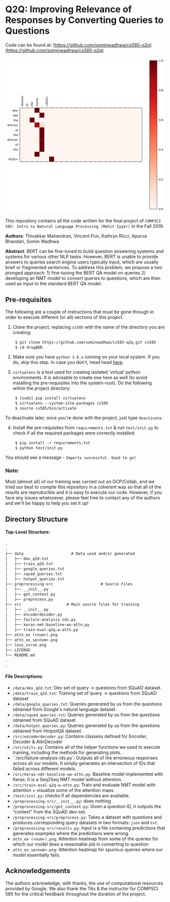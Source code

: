# Q2Q: Improving Relevance of Responses by Converting Queries to Questions

Code can be found at: [https://github.com/sominwadhwa/cs585-q2q](https://github.com/sominwadhwa/cs585-q2q)

<p align="center">
  <img src="attn_ex (1).png"/>
</p>

This repository contains all the code written for the final project of `COMPSCI 585: Intro to Natural Language Processing (Mohit Iyyer)` in the Fall 2019.

**Authors**: Thivakkar Mahendran, Vincent Pun, Kathryn Ricci, Apurva Bhandari, Somin Wadhwa

**Abstract**: BERT can be fine-tuned to build question answering systems and systems for various other NLP tasks. However, BERT is unable to provide answers to queries search engine users typically input, which are usually brief or fragmented sentences. To address this problem, we propose a two pronged approach: 1) fine-tuning the BERT QA model on queries 2) developing an NMT model to convert queries to questions, which are then used as input to the standard BERT QA model.

## Pre-requisites

The following are a couple of instructions that must be gone through in order to execute different (or all) sections of this project.

1. Clone the project, replacing ``cs585`` with the name of the directory you are creating:

        $ git clone https://github.com/sominwadhwa/cs585-q2q.git cs585
        $ cd drugADR

2. Make sure you have ``python 3.6.x`` running on your local system. If you do, skip this step. In case you don't, head
head [here](https://www.python.org/downloads/).

3. ``virtualenv`` is a tool used for creating isolated 'virtual' python environments. It is advisable to create one here as well (to avoid installing the pre-requisites into the system-root). Do the following within the project directory:

        $ [sudo] pip install virtualenv
        $ virtualenv --system-site-packages cs585
        $ source cs585/bin/activate

To deactivate later, once you're done with the project, just type ``deactivate``.

4. Install the pre-requisites from ``requirements.txt`` & run ``test/init.py`` to check if all the required packages were correctly installed:

        $ pip install -r requirements.txt
        $ python test/init.py

You should see a message - ``Imports successful. Good to go!``

### Note:
Most (almost all) of our training was carried out on GCP/Collab, and we tried our best to compile this repository in a coherent way so that all of the results are reproducible and it is easy to execute our code. However, if you face any issues whatsoever, please feel free to contact any of the authors and we'll be happy to help you set it up!

## Directory Structure

#### Top-Level Structure:

    .
    .
    ├── data                     # Data used and/or generated
    │   ├── dev_q2d.txt
    │   ├── train_q2d.txt
    │   ├── google_queries.txt
    │   ├── squad_queries.txt
    │   ├── hotpot_queries.txt
    ├── preprocessing-src                     # Source Files
    │   ├── __init__.py
    │   ├── get_context.py
    │   ├── preprocess.py
    ├── src                    # Main source files for training
    │   ├── __init__.py
    │   ├── encoderdecoder.py
    │   ├── failure-analysis-ids.py
    │   ├── keras-nmt-baseline-wo-attn.py
    │   ├── train-eval-q2q-w-attn.py     
    ├── attn_ex (<num>).png 
    ├── attn_ex_sp<num>.png
    ├── loss_curve.png                  
    ├── LICENSE
    └── README.md
    .
    .


#### File Descriptions:

- ``/data/dev_q2d.txt``: Dev set of query -> questions from SQuAD dataset.
- ``/data/train_q2d.txt``: Training set of query -> questions from SQuAD dataset
- ``/data/google_queries.txt``: Queries generated by us from the questions obtained from Google's natural language dataset.
- ``/data/squad_queries.txt``: Queries generated by us from the questions obtained from SQuAD dataset.
- ``/data/hotpot_queries.py``: Queries generated by us from the questions obtained from HotpotQA dataset.
-  ``/src/encoderdecoder.py``: Contains classess defined for Encoder, Decoder & AttnDecoder
-  ``/src/utils.py``: Contains all of the helper functions we used to execute training, including the methods for generating plots. 
-  ``/src/failure-analysis-ids.py`: Outputs all of the erroneous responses across all our models. It simply generates an intersection of IDs that failed across different models. 
- ``/src/keras-nmt-baseline-wo-attn.py``: Baseline model implemented with Keras. It is a Seq2Seq NMT model without attention. 
- ``/src/train-eval-q2q-w-attn.py``: Train and evaluate NMT model with attention + visualize some of the attention maps. 
- ``/test/init.py``: checks if all dependencies are available.
- ``/preprocessing-src/__init__.py``: does nothing
- ``/preprocessing-src/get_context.py``: Given a question ID, it outputs the “context” from the SQuAD dev-set. 
- ``/preprocessing-src/preprocess.py``: Takes a dataset with questions and produces corresponding query datasets in two formats: `json` and `txt`.
- ``/preprocessing-src/results.py``: Input is a file containing predictions that generates examples where the predictions were wrong.
- ``attn_ex (<num>).png``: Attention heatmap from some of the queries for which our model does a reasonable job in converting to question.
- ``attn_ex_sp<num>.png``: Attention heatmap for spurious queries where our model essentially fails.

## Acknowledgements

The authors acknowledge, with thanks, the use of computational resources provided by Google. We also thank the TAs & the instructor for COMPSCI 585 for the critical feedback throughout the duration of the project.
